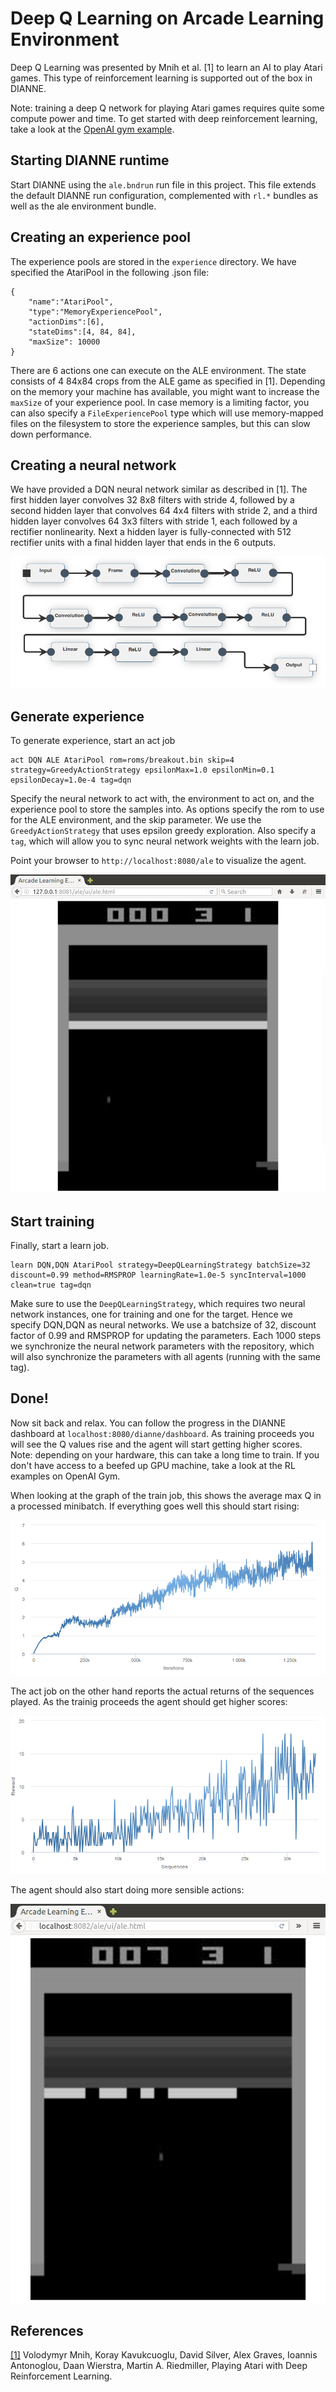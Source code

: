 # Deep Q Learning on Arcade Learning Environment

Deep Q Learning was presented by Mnih et al. [1] to learn an AI to play Atari games. This type of reinforcement learning is supported out of the box in DIANNE.

Note: training a deep Q network for playing Atari games requires quite some compute power and time. To get started with deep reinforcement learning, take a look at the [OpenAI gym example](../dianne.examples.rl.gym/README.md).

## Starting DIANNE runtime

Start DIANNE using the `ale.bndrun` run file in this project. This file extends the default DIANNE run configuration, complemented with `rl.*` bundles as well as the ale environment bundle.

## Creating an experience pool

The experience pools are stored in the `experience` directory. We have specified the AtariPool in the following .json file:

```
{
	"name":"AtariPool",
	"type":"MemoryExperiencePool",
	"actionDims":[6],
	"stateDims":[4, 84, 84],
	"maxSize": 10000
}
```  
There are 6 actions one can execute on the ALE environment. The state consists of 4 84x84 crops from the ALE game as specified in [1]. Depending on the memory your machine has available, you might want to increase the `maxSize` of your experience pool. In case memory is a limiting factor, you can also specify a `FileExperiencePool` type which will use memory-mapped files on the filesystem to store the experience samples, but this can slow down performance. 


## Creating a neural network

We have provided a DQN neural network similar as described in [1]. The first hidden layer convolves 32 8x8 filters with stride 4, followed by a second hidden layer that convolves 64 4x4 filters with stride 2, and a third hidden layer convolves 64 3x3 filters with stride 1, each followed by a rectifier nonlinearity. Next a hidden layer is fully-connected with
512 rectifier units with a final hidden layer that ends in the 6 outputs.

![DQN network](figures/dqn.png)


## Generate experience

To generate experience, start an act job 

```
act DQN ALE AtariPool rom=roms/breakout.bin skip=4 strategy=GreedyActionStrategy epsilonMax=1.0 epsilonMin=0.1 epsilonDecay=1.0e-4 tag=dqn
```
Specify the neural network to act with, the environment to act on, and the experience pool to store the samples into. As options specify the rom to use for the ALE environment, and the skip parameter. We use the `GreedyActionStrategy` that uses epsilon greedy exploration. Also specify a `tag`, which will allow you to sync neural network weights with the learn job.

Point your browser to `http://localhost:8080/ale` to visualize the agent.

![Breakout gameplay](figures/breakout.gif)


## Start training

Finally, start a learn job.

```
learn DQN,DQN AtariPool strategy=DeepQLearningStrategy batchSize=32 discount=0.99 method=RMSPROP learningRate=1.0e-5 syncInterval=1000 clean=true tag=dqn
```
Make sure to use the `DeepQLearningStrategy`, which requires two neural network instances, one for training and one for the target. Hence we specify DQN,DQN as neural networks. We use a batchsize of 32, discount factor of 0.99 and RMSPROP for updating the parameters. Each 1000 steps we synchronize the neural network parameters with the repository, which will also synchronize the parameters with all agents (running with the same tag).


## Done!

Now sit back and relax. You can follow the progress in the DIANNE dashboard at `localhost:8080/dianne/dashboard`. As training proceeds you will see the Q values rise and the agent will start getting higher scores. Note: depending on your hardware, this can take a long time to train. If you don't have access to a beefed up GPU machine, take a look at the RL examples on OpenAI Gym.

When looking at the graph of the train job, this shows the average max Q in a processed minibatch. If everything goes well this should start rising:

![Q values of the train job](figures/q.png)

The act job on the other hand reports the actual returns of the sequences played. As the trainig proceeds the agent should get higher scores:

![Reward of the act job](figures/reward.png)

The agent should also start doing more sensible actions:

![Breakout gameplay after some training](figures/playing.gif)


## References

[[1]](https://arxiv.org/abs/1312.5602) Volodymyr Mnih, Koray Kavukcuoglu, David Silver, Alex Graves, Ioannis Antonoglou, Daan Wierstra, Martin A. Riedmiller, Playing Atari with Deep Reinforcement Learning.
